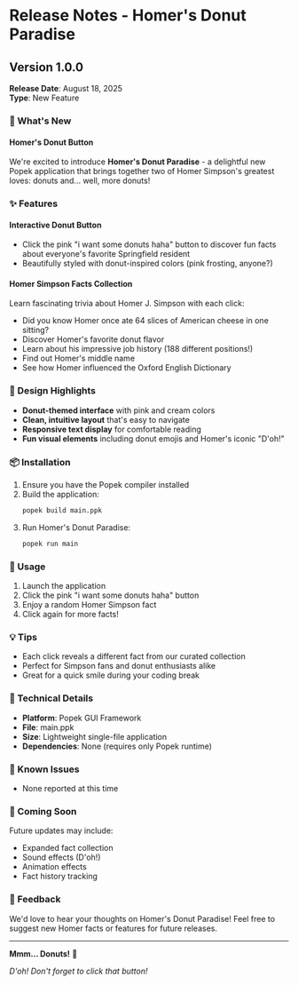 # Release Notes - Homer's Donut Paradise

## Version 1.0.0
**Release Date**: August 18, 2025  
**Type**: New Feature  

### 🍩 What's New

#### Homer's Donut Button
We're excited to introduce **Homer's Donut Paradise** - a delightful new Popek application that brings together two of Homer Simpson's greatest loves: donuts and... well, more donuts!

### ✨ Features

#### Interactive Donut Button
- Click the pink "i want some donuts haha" button to discover fun facts about everyone's favorite Springfield resident
- Beautifully styled with donut-inspired colors (pink frosting, anyone?)

#### Homer Simpson Facts Collection
Learn fascinating trivia about Homer J. Simpson with each click:
- Did you know Homer once ate 64 slices of American cheese in one sitting?
- Discover Homer's favorite donut flavor
- Learn about his impressive job history (188 different positions!)
- Find out Homer's middle name
- See how Homer influenced the Oxford English Dictionary

### 🎨 Design Highlights
- **Donut-themed interface** with pink and cream colors
- **Clean, intuitive layout** that's easy to navigate
- **Responsive text display** for comfortable reading
- **Fun visual elements** including donut emojis and Homer's iconic "D'oh!"

### 📦 Installation

1. Ensure you have the Popek compiler installed
2. Build the application:
   ```bash
   popek build main.ppk
   ```
3. Run Homer's Donut Paradise:
   ```bash
   popek run main
   ```

### 🎯 Usage

1. Launch the application
2. Click the pink "i want some donuts haha" button
3. Enjoy a random Homer Simpson fact
4. Click again for more facts!

### 💡 Tips
- Each click reveals a different fact from our curated collection
- Perfect for Simpson fans and donut enthusiasts alike
- Great for a quick smile during your coding break

### 🔧 Technical Details
- **Platform**: Popek GUI Framework
- **File**: main.ppk
- **Size**: Lightweight single-file application
- **Dependencies**: None (requires only Popek runtime)

### 🐛 Known Issues
- None reported at this time

### 🚀 Coming Soon
Future updates may include:
- Expanded fact collection
- Sound effects (D'oh!)
- Animation effects
- Fact history tracking

### 📝 Feedback
We'd love to hear your thoughts on Homer's Donut Paradise! Feel free to suggest new Homer facts or features for future releases.

---

**Mmm... Donuts!** 🍩

*D'oh! Don't forget to click that button!*